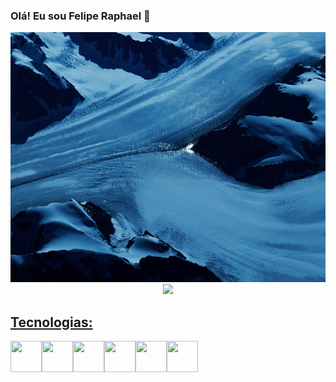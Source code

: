 ### Olá! Eu sou Felipe Raphael 👋

 
  <img width="100%" height="400px" src="bg.jpg"/>

  


  <div align="center">
    <a href="https://github.com/frcelipe7">
    <img height="180em" src="https://github-readme-stats.vercel.app/api/top-langs/?username=frcelipe7&layout=compact&langs_count=7&theme=dracula"/>
  </div>

  <div>
    <h2>Tecnologias:</h2>
    <div style="display: flex;" class="tecnologias">
      <img width="50px;" height="50px;" src="https://cdn.jsdelivr.net/gh/devicons/devicon/icons/html5/html5-original.svg" />
      <img width="50px;" height="50px;" src="https://cdn.jsdelivr.net/gh/devicons/devicon/icons/css3/css3-original.svg" />
      <img width="50px;" height="50px;" src="https://cdn.jsdelivr.net/gh/devicons/devicon/icons/javascript/javascript-original.svg" />
      <img width="50px;" height="50px;" src="https://cdn.jsdelivr.net/gh/devicons/devicon/icons/python/python-original.svg" />
      <img width="50px;" height="50px;" src="https://cdn.jsdelivr.net/gh/devicons/devicon/icons/django/django-plain-wordmark.svg" />
      <img width="50px;" height="50px;" src="https://cdn.jsdelivr.net/gh/devicons/devicon/icons/git/git-original.svg" />
    </div>
  </div>
